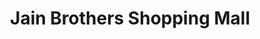 ---
title: "Jain Brothers Shopping Mall"
url: /sarkhadi/jain-brothers-shopping-mall/
shop: Supermarkt
---